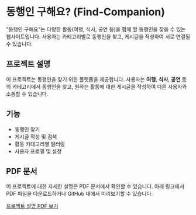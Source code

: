 # 동행인 구해요? (Find-Companion)

"동행인 구해요"는 다양한 활동(여행, 식사, 공연 등)을 함께 할 동행인을 찾을 수 있는 웹사이트입니다. 사용자는 카테고리별로 동행인을 찾고, 게시글을 작성하여 서로 연결될 수 있습니다.

## 프로젝트 설명

이 프로젝트는 동행인을 찾기 위한 플랫폼을 제공합니다. 사용자는 **여행**, **식사**, **공연** 등의 카테고리에서 동행인을 찾고, 원하는 활동에 대한 게시글을 작성하여 다른 사용자와 소통할 수 있습니다.

## 기능

- 동행인 찾기
- 게시글 작성 및 검색
- 활동 카테고리별 필터링
- 사용자 프로필 및 설정

## PDF 문서

이 프로젝트에 대한 자세한 설명은 PDF 문서에서 확인할 수 있습니다. 아래 링크에서 PDF 파일을 다운로드하거나 GitHub 내에서 미리보기할 수 있습니다.

[프로젝트 설명 PDF 보기](./프로젝트_설명.pdf)





